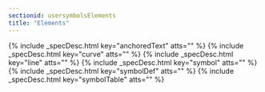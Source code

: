 ```yaml
---
sectionid: usersymbolsElements
title: "Elements"
---
```






{% include _specDesc.html key="anchoredText" atts="" %}
{% include _specDesc.html key="curve" atts="" %}
{% include _specDesc.html key="line" atts="" %}
{% include _specDesc.html key="symbol" atts="" %}
{% include _specDesc.html key="symbolDef" atts="" %}
{% include _specDesc.html key="symbolTable" atts="" %}



